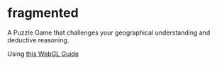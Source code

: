# fragmented
A Puzzle Game that challenges your geographical understanding and deductive reasoning.

Using [this WebGL Guide](https://developer.mozilla.org/en-US/docs/Web/API/WebGL_API/Tutorial)
